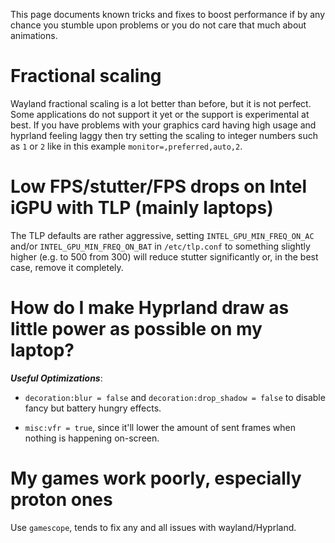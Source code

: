 This page documents known tricks and fixes to boost performance if by any chance you stumble upon problems or you do not care that much about animations.

# Fractional scaling

Wayland fractional scaling is a lot better than before, but it is not perfect. Some applications do not support it yet or the support is experimental at best. If you have problems with your graphics card having high usage and hyprland feeling laggy then try setting the scaling to integer numbers such as `1` or `2` like in this example `monitor=,preferred,auto,2`.

# Low FPS/stutter/FPS drops on Intel iGPU with TLP (mainly laptops)

The TLP defaults are rather aggressive, setting `INTEL_GPU_MIN_FREQ_ON_AC` and/or `INTEL_GPU_MIN_FREQ_ON_BAT` in `/etc/tlp.conf` to something slightly higher (e.g. to 500 from 300) will reduce stutter significantly or, in the best case, remove it completely.

# How do I make Hyprland draw as little power as possible on my laptop?

**_Useful Optimizations_**:

* `decoration:blur = false` and `decoration:drop_shadow = false` to disable
   fancy but battery hungry effects.

* `misc:vfr = true`, since it'll lower the amount of sent frames when nothing is happening on-screen.

# My games work poorly, especially proton ones

Use `gamescope`, tends to fix any and all issues with wayland/Hyprland.
